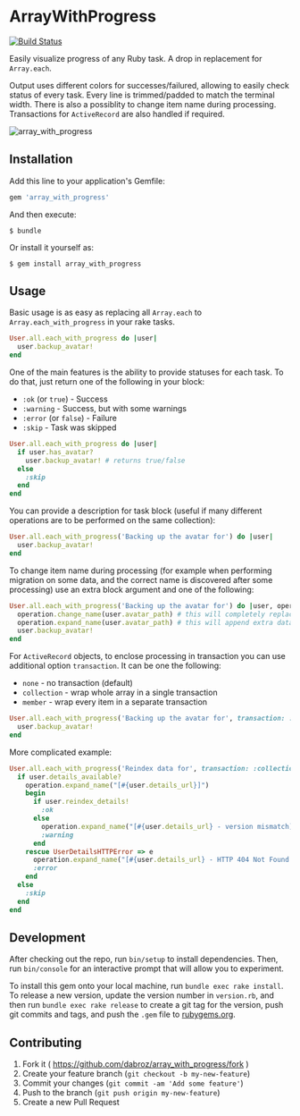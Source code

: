 # ArrayWithProgress

[![Build Status](https://travis-ci.org/dabroz/array_with_progress.svg?branch=master)](https://travis-ci.org/dabroz/array_with_progress)

Easily visualize progress of any Ruby task. A drop in replacement for `Array.each`.

Output uses different colors for successes/failured, allowing to easily check status of every task. Every line is trimmed/padded to match the terminal width. There is also a possiblity to change item name during processing. Transactions for `ActiveRecord` are also handled if required.

![array_with_progress](https://cloud.githubusercontent.com/assets/179706/7215359/5cb6d116-e5d4-11e4-9a77-165e75330cfe.png)

## Installation

Add this line to your application's Gemfile:

```ruby
gem 'array_with_progress'
```

And then execute:

    $ bundle

Or install it yourself as:

    $ gem install array_with_progress

## Usage

Basic usage is as easy as replacing all `Array.each` to `Array.each_with_progress` in your rake tasks.

```ruby
User.all.each_with_progress do |user|
  user.backup_avatar!
end
```

One of the main features is the ability to provide statuses for each task. To do that, just return one of the following in your block:

- `:ok` (or `true`) - Success
- `:warning` - Success, but with some warnings
- `:error` (or `false`) - Failure
- `:skip` - Task was skipped

```ruby
User.all.each_with_progress do |user|
  if user.has_avatar?
    user.backup_avatar! # returns true/false
  else
    :skip
  end   
end
```

You can provide a description for task block (useful if many different operations are to be performed on the same collection):

```ruby
User.all.each_with_progress('Backing up the avatar for') do |user|
  user.backup_avatar!
end
```

To change item name during processing (for example when performing migration on some data, and the correct name is discovered after some processing) use an extra block argument and one of the following:

```ruby
User.all.each_with_progress('Backing up the avatar for') do |user, operation|
  operation.change_name(user.avatar_path) # this will completely replace username in output
  operation.expand_name(user.avatar_path) # this will append extra data to the username
  user.backup_avatar!
end
```

For `ActiveRecord` objects, to enclose processing in transaction you can use additional option `transaction`. It can be one the following:

- `none` - no transaction (default)
- `collection` - wrap whole array in a single transaction
- `member` - wrap every item in a separate transaction

```ruby
User.all.each_with_progress('Backing up the avatar for', transaction: :collection) do |user|
  user.backup_avatar!
end
```

More complicated example:

```ruby
User.all.each_with_progress('Reindex data for', transaction: :collection) do |user, operation|
  if user.details_available?
    operation.expand_name("[#{user.details_url}]")
    begin
      if user.reindex_details!
        :ok
      else
        operation.expand_name("[#{user.details_url} - version mismatch]")
        :warning
      end
    rescue UserDetailsHTTPError => e
      operation.expand_name("[#{user.details_url} - HTTP 404 Not Found!]")
      :error
    end
  else
    :skip
  end
end
```

## Development

After checking out the repo, run `bin/setup` to install dependencies. Then, run `bin/console` for an interactive prompt that will allow you to experiment. 

To install this gem onto your local machine, run `bundle exec rake install`. To release a new version, update the version number in `version.rb`, and then run `bundle exec rake release` to create a git tag for the version, push git commits and tags, and push the `.gem` file to [rubygems.org](https://rubygems.org).

## Contributing

1. Fork it ( https://github.com/dabroz/array_with_progress/fork )
2. Create your feature branch (`git checkout -b my-new-feature`)
3. Commit your changes (`git commit -am 'Add some feature'`)
4. Push to the branch (`git push origin my-new-feature`)
5. Create a new Pull Request
